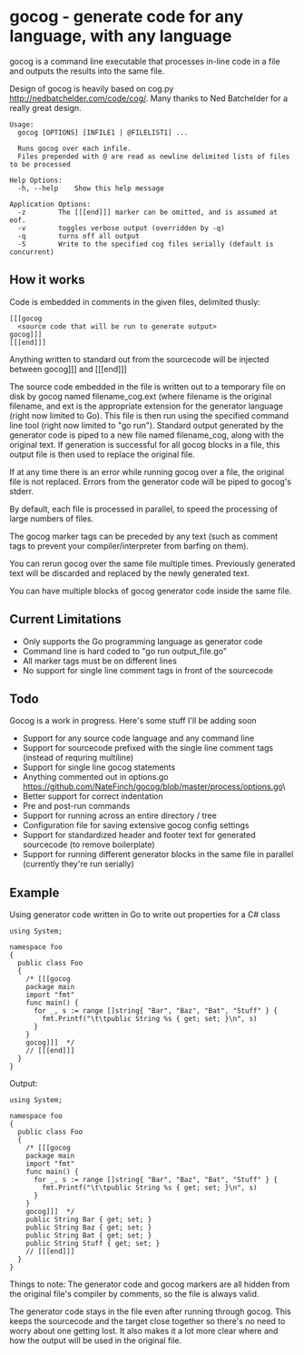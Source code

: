gocog - generate code for any language, with any language
=====

gocog is a command line executable that processes in-line code in a file and outputs the results into the same file.

Design of gocog is heavily based on cog.py <http://nedbatchelder.com/code/cog/>.  Many thanks to Ned Batchelder for a really great design.

    Usage:
      gocog [OPTIONS] [INFILE1 | @FILELIST1] ...
      
      Runs gocog over each infile. 
      Files prepended with @ are read as newline delimited lists of files to be processed
    
    Help Options:
      -h, --help    Show this help message
    
    Application Options:
      -z        The [[[end]]] marker can be omitted, and is assumed at eof.
      -v        toggles verbose output (overridden by -q)
      -q        turns off all output
      -S        Write to the specified cog files serially (default is concurrent)

How it works
------

Code is embedded in comments in the given files, delimited thusly:

    [[[gocog
      <source code that will be run to generate output>
    gocog]]]
    [[[end]]]

Anything written to standard out from the sourcecode will be injected between gocog]]] and [[[end]]]

The source code embedded in the file is written out to a temporary file on disk by gocog named filename_cog.ext (where filename is the original filename, and ext is the appropriate extension for the generator language (right now limited to Go). This file is then run using the specified command line tool (right now limited to "go run").  Standard output generated by the generator code is piped to a new file named filename_cog, along with the original text. If generation is successful for all gocog blocks in a file, this output file is then used to replace the original file.

If at any time there is an error while running gocog over a file, the original file is not replaced. Errors from the generator code will be piped to gocog's stderr.

By default, each file is processed in parallel, to speed the processing of large numbers of files.

The gocog marker tags can be preceded by any text (such as comment tags to prevent your compiler/interpreter from barfing on them).

You can rerun gocog over the same file multiple times. Previously generated text will be discarded and replaced by the newly generated text.

You can have multiple blocks of gocog generator code inside the same file.

Current Limitations
----------

* Only supports the Go programming language as generator code
* Command line is hard coded to "go run output_file.go"
* All marker tags must be on different lines
* No support for single line comment tags in front of the sourcecode 

Todo
----
Gocog is a work in progress. Here's some stuff I'll be adding soon

* Support for any source code language and any command line
* Support for sourcecode prefixed with the single line comment tags (instead of requring multiline)
* Support for single line gocog statements
* Anything commented out in options.go <https://github.com/NateFinch/gocog/blob/master/process/options.go>\
* Better support for correct indentation
* Pre and post-run commands
* Support for running across an entire directory / tree
* Configuration file for saving extensive gocog config settings
* Support for standardized header and footer text for generated sourcecode (to remove boilerplate)
* Support for running different generator blocks in the same file in parallel (currently they're run serially)

Example
------
Using generator code written in Go to write out properties for a C# class

    using System;
    
    namespace foo 
    {
      public class Foo
      {
        /* [[[gocog
        package main
        import "fmt"
        func main() {
          for _, s := range []string{ "Bar", "Baz", "Bat", "Stuff" } {
            fmt.Printf("\t\tpublic String %s { get; set; }\n", s)
          }
        }
        gocog]]]  */
        // [[[end]]]
      }
    }

Output:

    using System;
    
    namespace foo 
    {
      public class Foo
      {
        /* [[[gocog
        package main
        import "fmt"
        func main() {
          for _, s := range []string{ "Bar", "Baz", "Bat", "Stuff" } {
            fmt.Printf("\t\tpublic String %s { get; set; }\n", s)
          }
        }
        gocog]]]  */
        public String Bar { get; set; }
        public String Baz { get; set; }
        public String Bat { get; set; }
        public String Stuff { get; set; }
        // [[[end]]]
      }
    }

Things to note:
The generator code and gocog markers are all hidden from the original file's compiler by comments, so the file is always valid.

The generator code stays in the file even after running through gocog. This keeps the sourcecode and the target close together so there's no need to worry about one getting lost. It also makes it a lot more clear where and how the output will be used in the original file.
